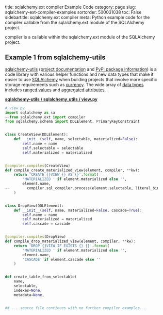 title: sqlalchemy.ext compiler Example Code
category: page
slug: sqlalchemy-ext-compiler-examples
sortorder: 500031038
toc: False
sidebartitle: sqlalchemy.ext compiler
meta: Python example code for the compiler callable from the sqlalchemy.ext module of the SQLAlchemy project.


compiler is a callable within the sqlalchemy.ext module of the SQLAlchemy project.


## Example 1 from sqlalchemy-utils
[sqlalchemy-utils](https://github.com/kvesteri/sqlalchemy-utils)
([project documentation](https://sqlalchemy-utils.readthedocs.io/en/latest/)
and
[PyPI package information](https://pypi.org/project/SQLAlchemy-Utils/))
is a code library with various helper functions and new data types
that make it easier to use [SQLAlchemy](/sqlalchemy.html) when building
projects that involve more specific storage requirements such as
[currency](https://sqlalchemy-utils.readthedocs.io/en/latest/data_types.html#module-sqlalchemy_utils.types.currency).
The wide array of
[data types](https://sqlalchemy-utils.readthedocs.io/en/latest/data_types.html)
includes [ranged values](https://sqlalchemy-utils.readthedocs.io/en/latest/range_data_types.html)
and [aggregated attributes](https://sqlalchemy-utils.readthedocs.io/en/latest/aggregates.html).

[**sqlalchemy-utils / sqlalchemy_utils / view.py**](https://github.com/kvesteri/sqlalchemy-utils/blob/master/sqlalchemy_utils/./view.py)

```python
# view.py
import sqlalchemy as sa
~~from sqlalchemy.ext import compiler
from sqlalchemy.schema import DDLElement, PrimaryKeyConstraint


class CreateView(DDLElement):
    def __init__(self, name, selectable, materialized=False):
        self.name = name
        self.selectable = selectable
        self.materialized = materialized


@compiler.compiles(CreateView)
def compile_create_materialized_view(element, compiler, **kw):
    return 'CREATE {}VIEW {} AS {}'.format(
        'MATERIALIZED ' if element.materialized else '',
        element.name,
~~        compiler.sql_compiler.process(element.selectable, literal_binds=True),
    )


class DropView(DDLElement):
    def __init__(self, name, materialized=False, cascade=True):
        self.name = name
        self.materialized = materialized
        self.cascade = cascade


@compiler.compiles(DropView)
def compile_drop_materialized_view(element, compiler, **kw):
    return 'DROP {}VIEW IF EXISTS {} {}'.format(
        'MATERIALIZED ' if element.materialized else '',
        element.name,
        'CASCADE' if element.cascade else ''
    )


def create_table_from_selectable(
    name,
    selectable,
    indexes=None,
    metadata=None,


## ... source file continues with no further compiler examples...

```

